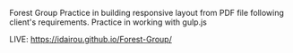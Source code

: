 Forest Group 
Practice in building responsive layout from PDF file following client's requirements.
Practice in working with gulp.js

LIVE: https://idairou.github.io/Forest-Group/
